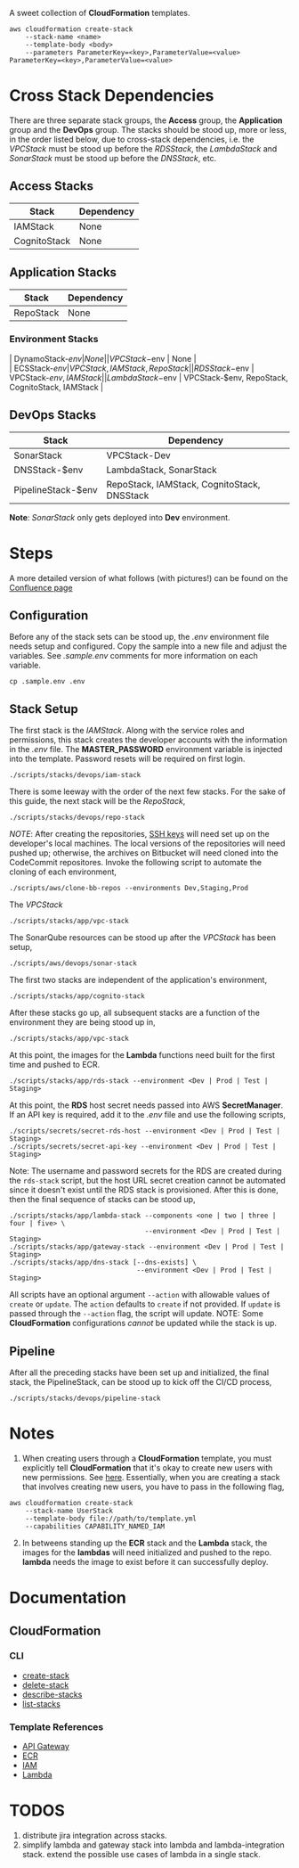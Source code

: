 A sweet collection of **CloudFormation** templates.

```
aws cloudformation create-stack
    --stack-name <name>
    --template-body <body>
    --parameters ParameterKey=<key>,ParameterValue=<value> ParameterKey=<key>,ParameterValue=<value>
```

# Cross Stack Dependencies

There are three separate stack groups, the **Access** group, the **Application** group and the **DevOps** group. The stacks should be stood up, more or less, in the order listed below, due to cross-stack dependencies, i.e. the *VPCStack* must be stood up before the *RDSStack*, the *LambdaStack* and *SonarStack* must be stood up before the *DNSStack*, etc. 

## Access Stacks
| Stack | Dependency |
| ----- | ---------- |
| IAMStack | None |
| CognitoStack | None |

## Application Stacks
| Stack | Dependency |
| ----- | ---------- |
| RepoStack | None |
### Environment Stacks
| DynamoStack-$env | None | 
| VPCStack-$env | None |  
| ECSStack-$env | VPCStack, IAMStack, RepoStack |
| RDSStack-$env | VPCStack-$env, IAMStack | 
| LambdaStack-$env | VPCStack-$env, RepoStack, CognitoStack, IAMStack |

## DevOps Stacks
| Stack | Dependency | 
| ----- | ---------- |
| SonarStack | VPCStack-Dev |
| DNSStack-$env | LambdaStack, SonarStack |
| PipelineStack-$env | RepoStack, IAMStack, CognitoStack, DNSStack |

**Note**: *SonarStack* only gets deployed into **Dev** environment.

# Steps

A more detailed version of what follows (with pictures!) can be found on the [Confluence page](https://makpar.atlassian.net/wiki/spaces/IN/pages/358580264/Sandbox+Environment+Setup)

## Configuration

Before any of the stack sets can be stood up, the *.env* environment file needs setup and configured. Copy the sample into a new file and adjust the variables. See *.sample.env* comments for more information on each variable.

```
cp .sample.env .env
```

## Stack Setup

The first stack is the *IAMStack*. Along with the service roles and permissions, this stack creates the developer accounts with the information in the *.env* file. The **MASTER_PASSWORD** environment variable is injected into the template. Password resets will be required on first login.

```
./scripts/stacks/devops/iam-stack
```

There is some leeway with the order of the next few stacks. For the sake of this guide, the next stack will be the *RepoStack*,

```
./scripts/stacks/devops/repo-stack
```

*NOTE*: After creating the repositories, [SSH keys](https://docs.aws.amazon.com/codecommit/latest/userguide/setting-up-ssh-unixes.html) will need set up on the developer's local machines. The local versions of the repositories will need pushed up; otherwise, the archives on Bitbucket will need cloned into the CodeCommit repositores. Invoke the following script to automate the cloning of each environment,

```
./scripts/aws/clone-bb-repos --environments Dev,Staging,Prod
```

The *VPCStack*

```
./scripts/stacks/app/vpc-stack
```

The SonarQube resources can be stood up after the *VPCStack* has been setup,

```
./scripts/aws/devops/sonar-stack
```

The first two stacks are independent of the application's environment,

```
./scripts/stacks/app/cognito-stack
```

After these stacks go up, all subsequent stacks are a function of the environment they are being stood up in,

```
./scripts/stacks/app/vpc-stack
```

At this point, the images for the **Lambda** functions need built for the first time and pushed to ECR.

```
./scripts/stacks/app/rds-stack --environment <Dev | Prod | Test | Staging>
```

At this point, the **RDS** host secret needs passed into AWS **SecretManager**. If an API key is required, add it to the *.env* file and use the following scripts,

```
./scripts/secrets/secret-rds-host --environment <Dev | Prod | Test | Staging>
./scripts/secrets/secret-api-key --environment <Dev | Prod | Test | Staging>
```

Note: The username and password secrets for the RDS are created during the `rds-stack` script, but the host URL secret creation cannot be automated since it doesn't exist until the RDS stack is provisioned. After this is done, then the final sequence of stacks can be stood up,

```
./scripts/stacks/app/lambda-stack --components <one | two | three | four | five> \
                                  --environment <Dev | Prod | Test | Staging>
./scripts/stacks/app/gateway-stack --environment <Dev | Prod | Test | Staging>
./scripts/stacks/app/dns-stack [--dns-exists] \
                                --environment <Dev | Prod | Test | Staging> 
```

All scripts have an optional argument ``--action`` with allowable values of `create` or `update`. The `action` defaults to `create` if not provided. If `update` is passed through the ``--action`` flag, the script will update. NOTE: Some **CloudFormation** configurations *cannot* be updated while the stack is up.

## Pipeline

After all the preceding stacks have been set up and initialized, the final stack, the PipelineStack, can be stood up to kick off the CI/CD process,

```
./scripts/stacks/devops/pipeline-stack
```

# Notes

1. When creating users through a **CloudFormation** template, you must explicitly tell **CloudFormation** that it's okay to create new users with new permissions. See [here](https://docs.aws.amazon.com/AWSCloudFormation/latest/APIReference/API_CreateStack.html). Essentially, when you are creating a stack that involves creating new users, you have to pass in the following flag,

```
aws cloudformation create-stack
    --stack-name UserStack
    --template-body file://path/to/template.yml
    --capabilities CAPABILITY_NAMED_IAM
```

2. In betweens standing up the **ECR** stack and the **Lambda** stack, the images for the **lambdas** will need initialized and pushed to the repo. **lambda** needs the image to exist before it can successfully deploy.


# Documentation
## CloudFormation
### CLI
- [create-stack](https://docs.aws.amazon.com/cli/latest/reference/cloudformation/create-stack.html)
- [delete-stack](https://docs.aws.amazon.com/cli/latest/reference/cloudformation/delete-stack.html)
- [describe-stacks](https://docs.aws.amazon.com/cli/latest/reference/cloudformation/describe-stacks.html)
- [list-stacks](https://docs.aws.amazon.com/cli/latest/reference/cloudformation/list-stacks.html)

### Template References
- [API Gateway](https://docs.aws.amazon.com/AWSCloudFormation/latest/UserGuide/AWS_ApiGateway.html)
- [ECR](https://docs.aws.amazon.com/AWSCloudFormation/latest/UserGuide/AWS_ECR.html)
- [IAM](https://docs.aws.amazon.com/AWSCloudFormation/latest/UserGuide/AWS_IAM.html)
- [Lambda](https://docs.aws.amazon.com/AWSCloudFormation/latest/UserGuide/AWS_Lambda.html)

# TODOS

1. distribute jira integration across stacks. 
2. simplify lambda and gateway stack into lambda and lambda-integration stack. extend the possible use cases of lambda in a single stack.
